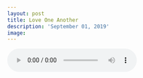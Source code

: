 ```yaml
---
layout: post
title: Love One Another
description: 'September 01, 2019'
image:
---
```


<audio controls preload="metadata">
  <source src="https://docs.google.com/uc?export=open&id=1-xObaUt2SaLGtDHtQ7L6PlVnCWC3M8mf" type="audio/mp3">
Your browser does not support the audio element.
</audio>
